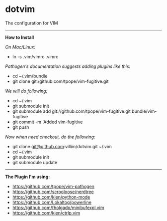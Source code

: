 dotvim
======

The configuration for VIM

------------------------------------------------------
__How to Install__

_On Mac/Linux:_
* ln -s .vim/vimrc .vimrc

_Pathogen's documentation suggests adding plugins like this:_
* cd ~/.vim/bundle
* git clone git:/github.com/tpope/vim-fugitive.git

_We will do following:_
* cd ~/.vim
* git submodule init
* git submodule add git://github.com/tpope/vim-fugitive.git bundle/vim-fugitive
* git commit -m 'Added vim-fugitive
* git push

_Now when need checkout, do the following:_
* git clone git@github.com:villim/dotvim.git ~/.vim
* cd ~/.vim
* git submodule init
* git submodule update

------------------------------------------------------
__The Plugin I'm using:__
* https://github.com/tpope/vim-pathogen
* https://github.com/scrooloose/nerdtree
* https://github.com/klen/python-mode
* https://github.com/Lokaltog/powerline
* https://github.com/fholgado/minibufexpl.vim
* https://github.com/kien/ctrlp.vim
